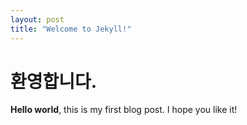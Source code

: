 ```yaml
--- 
layout: post 
title: "Welcome to Jekyll!" 
--- 
```

# 환영합니다.
**Hello world**, this is my first blog post. 
I hope you like it! 
